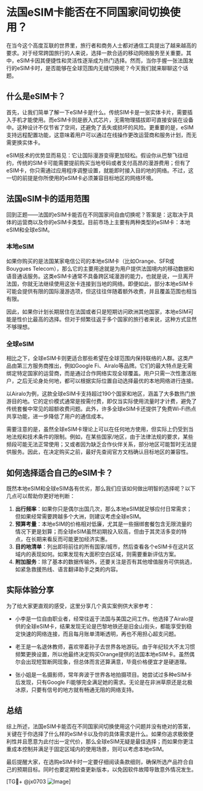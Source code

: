 # 法国eSIM卡能否在不同国家间切换使用？

在当今这个高度互联的世界里，旅行者和商务人士都对通信工具提出了越来越高的要求。对于经常跨国旅行的人来说，选择一款合适的移动网络服务至关重要。其中，eSIM卡因其便捷性和灵活性逐渐成为热门选择。然而，当你手握一张法国发行的eSIM卡时，是否能够在全球范围内无缝切换呢？今天我们就来聊聊这个话题。

## 什么是eSIM卡？

首先，让我们简单了解一下eSIM卡是什么。传统SIM卡是一张实体卡片，需要插入手机才能使用。而eSIM卡则是嵌入式芯片，无需物理插拔即可直接安装在设备中。这种设计不仅节省了空间，还避免了丢失或损坏的风险。更重要的是，eSIM支持远程配置功能，这意味着用户可以通过在线操作更改运营商和服务计划，而无需更换实体卡。

eSIM技术的优势显而易见：它让国际漫游变得更加轻松。假设你从巴黎飞往纽约，传统的SIM卡可能需要提前购买当地号码或者支付高昂的漫游费用；但有了eSIM卡，你只需通过应用程序调整设置，就能即时接入目的地的网络。不过，这一切的前提是你所使用的eSIM卡必须兼容目标地区的网络环境。

## 法国eSIM卡的适用范围

回到正题——法国的eSIM卡能否在不同国家间自由切换呢？答案是：这取决于具体的运营商以及你的eSIM卡类型。目前市场上主要有两种类型的eSIM卡：本地eSIM和全球eSIM。

### 本地eSIM

如果你购买的是法国某家电信公司的本地eSIM卡（比如Orange、SFR或Bouygues Telecom），那么它的主要用途就是为用户提供法国境内的移动数据和语音通话服务。这类eSIM卡通常不具备跨区域漫游的能力，也就是说，一旦离开法国，你就无法继续使用这张卡连接到当地的网络。即便如此，部分本地eSIM卡可能会提供有限的国际漫游选项，但这往往伴随着额外收费，并且覆盖范围也相当有限。

因此，如果你计划长期居住在法国或者只是短期访问欧洲其他国家，本地eSIM可能是性价比最高的选择。但对于频繁往返于多个国家的旅行者来说，这种方式显然不够理想。

### 全球eSIM

相比之下，全球eSIM卡则更适合那些希望在全球范围内保持联络的人群。这类产品由第三方服务商推出，例如Google Fi、Airalo等品牌。它们的最大特点是无需绑定特定国家的运营商，而是通过合作网络实现全球覆盖。用户只需一次性激活账户，之后无论身处何地，都可以根据实际位置自动选择最优的本地网络进行连接。

以Airalo为例，这款全球eSIM卡支持超过190个国家和地区，涵盖了大多数热门旅游目的地。它的定价模式通常是按需付费，即仅当实际使用流量时才计费，避免了传统套餐中常见的超额收费问题。此外，许多全球eSIM卡还提供了免费Wi-Fi热点共享功能，进一步降低了用户的通信成本。

需要注意的是，虽然全球eSIM卡理论上可以在任何地方使用，但实际上仍受到当地法规和技术条件的限制。例如，在某些国家/地区，由于法律法规的要求，某些频段可能无法正常使用；又或者因为缺乏合作伙伴关系，部分地区可能暂时无法提供服务。因此，在决定购买之前，最好先查阅官方文档确认目标地区的兼容性。

## 如何选择适合自己的eSIM卡？

既然本地eSIM和全球eSIM各有优劣，那么我们应该如何做出明智的选择呢？以下几点可以帮助你更好地判断：

1. **出行频率**：如果你只是偶尔出国几次，那么本地eSIM就足够应付日常需求；但如果经常需要跨越多个大洲，则建议考虑全球eSIM。
2. **预算考量**：本地eSIM的价格相对低廉，尤其是一些捆绑套餐包含无限流量的情况下更是划算；而全球eSIM虽然初期投入较高，但由于其灵活多变的特点，在长期来看反而可能更加经济实惠。
3. **目的地清单**：列出即将前往的所有国家/城市，然后查看各个eSIM卡在这片区域内的表现如何。如果发现有大面积空白区域，则需要重新评估方案。
4. **附加服务**：除了基本的数据传输外，还要关注是否有其他增值服务可供挑选，如紧急救援热线、语言翻译助手之类的内容。

## 实际体验分享

为了给大家更直观的感受，这里分享几个真实案例供大家参考：

- 小李是一位自由职业者，经常往返于法国与美国之间工作。他选择了Airalo提供的全球eSIM卡，结果发现无论是巴黎地铁还是旧金山街头，都能享受到稳定快速的网络连接，而且每月账单清晰透明，再也不用担心超支问题。
  
- 老王是一名退休教师，喜欢带着孙子去世界各地游玩。由于年纪较大不太习惯频繁更换设置，所以他最终决定购买Orange提供的法国本地eSIM卡。虽然偶尔会出现短暂断网现象，但总体而言还算满意，毕竟价格便宜才是硬道理。

- 张小姐是一名摄影师，常年奔波于世界各地拍摄项目。她尝试过多种eSIM卡后发现，只有Google Fi能够完全满足她的需求。无论是在非洲草原还是北极冰原，只要有信号的地方就有畅通无阻的网络支持。

## 总结

综上所述，法国eSIM卡能否在不同国家间切换使用这个问题并没有绝对的答案，关键在于你选择了什么样的eSIM卡以及你的具体需求是什么。如果你追求极致便利性并且愿意为此付出一定代价，那么全球eSIM无疑是最佳选择；而如果你更注重成本控制并满足于固定区域内的使用场景，则可以考虑本地eSIM。

最后提醒大家，在选购eSIM卡时一定要仔细阅读条款细则，确保所选产品符合自己的预期目标。同时也要定期检查更新版本，以免因软件故障导致意外情况发生。

[TG💪+ @jx0703 ![Image](https://github.com/user-attachments/assets/dbca1d08-cadb-493c-b0ec-ad6f7a83f270)]